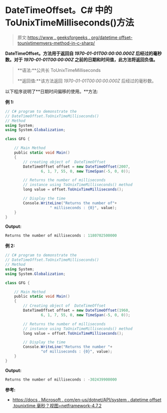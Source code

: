 # DateTimeOffset。C# 中的 ToUnixTimeMilliseconds()方法

> 原文:[https://www . geeksforgeeks . org/datetime offset-tounixtimemyers-method-in-c-sharp/](https://www.geeksforgeeks.org/datetimeoffset-tounixtimemilliseconds-method-in-c-sharp/)

**DateTimeOffset。方法用于返回自 *1970-01-01T00:00:00.000Z* 后经过的毫秒数。对于 *1970-01-01T00:00:00Z* 之前的日期和时间值，此方法将返回负值。**

> **语法:**公共长 ToUnixTimeMilliseconds
> 
> **返回值:**该方法返回 *1970-01-01T00:00:00.000Z* 后经过的毫秒数。

以下程序说明了**日期时间偏移的使用。**方法:

**例 1:**

```cs
// C# program to demonstrate the
// DateTimeOffset.ToUnixTimeMilliseconds()
// Method
using System;
using System.Globalization;

class GFG {

    // Main Method
    public static void Main()
    {
        // creating object of  DateTimeOffset
        DateTimeOffset offset = new DateTimeOffset(2007,
                6, 1, 7, 55, 0, new TimeSpan(-5, 0, 0));

        // Returns the number of milliseconds
        // instance using ToUnixTimeMilliseconds() method
        long value = offset.ToUnixTimeMilliseconds();

        // Display the time
        Console.WriteLine("Returns the number of"+
                    " milliseconds : {0}", value);
    }
}
```

**Output:**

```cs
Returns the number of milliseconds : 1180702500000

```

**例 2:**

```cs
// C# program to demonstrate the
// DateTimeOffset.ToUnixTimeMilliseconds()
// Method
using System;
using System.Globalization;

class GFG {

    // Main Method
    public static void Main()
    {
        // Creating object of  DateTimeOffset
        DateTimeOffset offset = new DateTimeOffset(1960,
                6, 1, 7, 55, 0, new TimeSpan(-5, 0, 0));

        // Returns the number of milliseconds
        // instance using ToUnixTimeMilliseconds() method
        long value = offset.ToUnixTimeMilliseconds();

        // Display the time
        Console.WriteLine("Returns the number "+
                "of milliseconds : {0}", value);
    }
}
```

**Output:**

```cs
Returns the number of milliseconds : -302439900000

```

**参考:**

*   [https://docs . Microsoft . com/en-us/dotnet/API/system . datetime offset .tounixtime 毫秒？视图=netframework-4.7.2](https://docs.microsoft.com/en-us/dotnet/api/system.datetimeoffset.tounixtimemilliseconds?view=netframework-4.7.2)